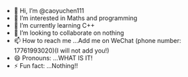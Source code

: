 - 👋 Hi, I’m @caoyuchen111
- 👀 I’m interested in Maths and programming
- 🌱 I’m currently learning C++
- 💞️ I’m looking to collaborate on nothing
- 📫 How to reach me ...Add me on WeChat (phone number: 17761993020)(I will not add you!)
- 😄 Pronouns: ...WHAT IS IT!
- ⚡ Fun fact: ...Nothing!!

<!---
caoyuchen111/caoyuchen111 is a ✨ special ✨ repository because its `README.md` (this file) appears on your GitHub profile.
You can click the Preview link to take a look at your changes.
--->
